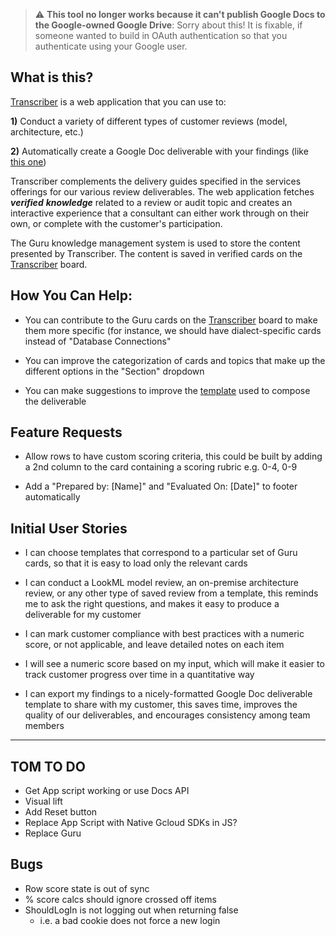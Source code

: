 > :warning: **This tool no longer works because it can't publish Google Docs to the Google-owned Google Drive**: Sorry about this! It is fixable, if someone wanted to build in OAuth authentication so that you authenticate using your Google user.


What is this?
------------

[Transcriber](https://llooker.github.io/transcriber/) is a web application that you
can use to:

**1)** Conduct a variety of different types of customer reviews (model,
architecture, etc.)

**2)** Automatically create a Google Doc deliverable with your findings
(like [this
one](https://docs.google.com/document/d/1ZZKdM2cGvPHWA0QNIvnZrS4NFVRUqvr0uaGVKHTUXWY/edit))

Transcriber complements the delivery guides specified in the
services offerings for our various review deliverables. The web
application fetches ***verified*** ***knowledge*** related to a
review or audit topic and creates an interactive experience that a consultant can
either work through on their own, or complete with the customer's
participation.

The Guru knowledge management system is used to store the content
presented by Transcriber. The content is saved in verified cards on the
[Transcriber](https://app.getguru.com/boards/yiKXnGpi/Transcriber)
board.

How You Can Help:
-----------------

-   You can contribute to the Guru
    cards on the [Transcriber](https://app.getguru.com/boards/yiKXnGpi/Transcriber)
    board to make them more specific (for instance, we should have
    dialect-specific cards instead of "Database Connections"

-   You can improve the categorization of cards and topics that make up
    the different options in the "Section" dropdown

-   You can make suggestions to improve the
    [template](https://docs.google.com/document/d/1qHC9rC-3GIs6S9j50OQ_Magj03g7KA8xayoWARVHeFg/edit#)
    used to compose the deliverable

Feature Requests
----------------

-   Allow rows to have custom scoring criteria, this could be built by
    adding a 2nd column to the card containing a scoring rubric e.g.
    0-4, 0-9

-   Add a "Prepared by: [Name]" and "Evaluated On: [Date]" to footer automatically

Initial User Stories
------------

-   I can choose templates that correspond to a particular set of
    Guru cards, so that it is easy to load only the relevant cards

-   I can conduct a LookML model review, an on-premise architecture
    review, or any other type of saved review from a template,
    this reminds me to ask the right questions, and makes it easy
    to produce a deliverable for my customer

-   I can mark customer compliance with best practices with a
    numeric score, or not applicable, and leave detailed notes on
    each item

-   I will see a numeric score based on my input, which will make it
    easier to track customer progress over time in a quantitative
    way

-   I can export my findings to a nicely-formatted Google Doc
    deliverable template to share with my customer, this saves
    time, improves the quality of our deliverables, and encourages
    consistency among team members

---

## TOM TO DO
* Get App script working or use Docs API
* Visual lift
* Add Reset button
* Replace App Script with Native Gcloud SDKs in JS?
* Replace Guru
## Bugs
  * Row score state is out of sync
  * % score calcs should ignore crossed off items
  * ShouldLogIn is not logging out when returning false
    * i.e. a bad cookie does not force a new login
